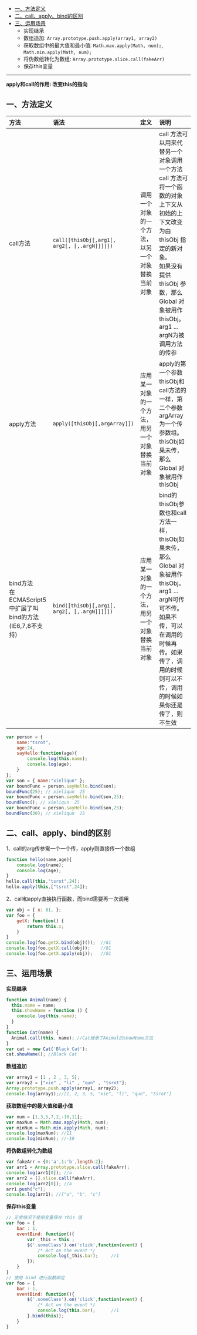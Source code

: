 - [一、方法定义](#方法定义)
- [二、call、apply、bind的区别](#区别)
- [三、运用场景](#运用场景)
  - 实现继承
  - 数组追加: `Array.prototype.push.apply(array1, array2)`
  - 获取数组中的最大值和最小值: `Math.max.apply(Math, num);`, `Math.min.apply(Math, num);`
  - 将伪数组转化为数组: `Array.prototype.slice.call(fakeArr)`
  - 保存this变量

-------------------

**apply和call的作用:  改变this的指向**

<h2 id="方法定义">一、方法定义</h2>

| 方法|语法|定义|说明|
| :------------- | :------------- |:------------- |:------------- |
|call方法 |`call([thisObj[,arg1[, arg2[, [,.argN]]]]])`|调用一个对象的一个方法，以另一个对象替换当前对象|call 方法可以用来代替另一个对象调用一个方法<br>call 方法可将一个函数的对象上下文从初始的上下文改变为由 thisObj 指定的新对象。<br>如果没有提供 thisObj 参数，那么 Global 对象被用作 thisObj。 arg1 ... argN为被调用方法的传参|
|apply方法|`apply([thisObj[,argArray]])`|应用某一对象的一个方法，用另一个对象替换当前对象|apply的第一个参数thisObj和call方法的一样，第二个参数argArray为一个传参数组。<br>thisObj如果未传，那么 Global 对象被用作 thisObj|
|bind方法<br>在ECMAScript5中扩展了叫bind的方法<br>(IE6,7,8不支持)|`bind([thisObj[,arg1[, arg2[, [,.argN]]]]])`|应用某一对象的一个方法，用另一个对象替换当前对象|bind的thisObj参数也和call方法一样，thisObj如果未传，那么 Global 对象被用作 thisObj。<br>arg1 ... argN可传可不传。如果不传，可以在调用的时候再传。如果传了，调用的时候则可以不传，调用的时候如果你还是传了，则不生效|

```javascript
var person = {
    name:"tsrot",
    age:24,
    sayHello:function(age){
        console.log(this.name);
        console.log(age);
    }
};
var son = { name:"xieliqun" };
var boundFunc = person.sayHello.bind(son);
boundFunc(25); // xieliqun  25
var boundFunc = person.sayHello.bind(son,25);
boundFunc(); // xieliqun  25
var boundFunc = person.sayHello.bind(son,25);
boundFunc(30); // xieliqun  25
```

<h2 id="区别">二、call、apply、bind的区别</h2>

1、call的arg传参需一个一个传，apply则直接传一个数组

```javascript
function hello(name,age){
	console.log(name);
	console.log(age);
}
hello.call(this,"tsrot",24);
hello.apply(this,["tsrot",24]);
```

2、call和apply直接执行函数，而bind需要再一次调用

```javascript
var obj = { x: 81, };
var foo = {
    getX: function() {
        return this.x;
    }
}
console.log(foo.getX.bind(obj)());  //81
console.log(foo.getX.call(obj));    //81
console.log(foo.getX.apply(obj));   //81
```

<h2 id="运用场景">三、运用场景</h2>

**实现继承**

```javascript
function Animal(name) {
  this.name = name;
  this.showName = function () {
    console.log(this.name);
  }
}
function Cat(name) {
  Animal.call(this, name); //Cat继承了Animal的showName方法
}
var cat = new Cat('Black Cat');
cat.showName(); //Black Cat
```

**数组追加**

```javascript
var array1 = [1 , 2 , 3, 5];  
var array2 = ["xie" , "li" , "qun" , "tsrot"];  
Array.prototype.push.apply(array1, array2);
console.log(array1);//[1, 2, 3, 5, "xie", "li", "qun", "tsrot"]
```

**获取数组中的最大值和最小值**

```javascript
var num = [1,3,5,7,2,-10,11];
var maxNum = Math.max.apply(Math, num);
var minNum = Math.min.apply(Math, num);
console.log(maxNum); //11
console.log(minNum); //-10
```

**将伪数组转化为数组**

```javascript
var fakeArr = {0:'a',1:'b',length:2};
var arr1 = Array.prototype.slice.call(fakeArr);
console.log(arr1[0]); //a
var arr2 = [].slice.call(fakeArr);
console.log(arr2[0]); //a
arr1.push("c");
console.log(arr1); //["a", "b", "c"]
```

**保存this变量**

```javascript
// 正常情况下使用变量保存 this 值
var foo = {
    bar : 1,
    eventBind: function(){
        var _this = this ;
        $('.someClass').on('click',function(event) {
            /* Act on the event */
            console.log(_this.bar);     //1
        });
    }
}
// 使用 bind 进行函数绑定
var foo = {
    bar : 1,
    eventBind: function(){
        $('.someClass').on('click',function(event) {
            /* Act on the event */
            console.log(this.bar);      //1
        }.bind(this));
    }
}
```
